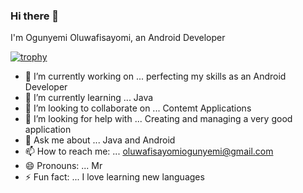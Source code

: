 ### Hi there 👋

  I'm Ogunyemi Oluwafisayomi, an Android Developer

[![trophy](https://github-profile-trophy.vercel.app/DroneCodes=ryo-ma)](https://github.com/ryo-ma/github-profile-trophy)

<!--
**DroneCodes/DroneCodes** is a ✨ _special_ ✨ repository because its `README.md` (this file) appears on your GitHub profile.
-->

- 🔭 I’m currently working on ... perfecting my skills as an Android Developer
- 🌱 I’m currently learning ... Java
- 👯 I’m looking to collaborate on ... Contemt Applications
- 🤔 I’m looking for help with ... Creating and managing a very good application
- 💬 Ask me about ... Java and Android
- 📫 How to reach me: ... oluwafisayomiogunyemi@gmail.com
- 😄 Pronouns: ... Mr
- ⚡ Fun fact: ... I love learning new languages

